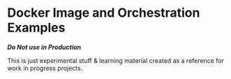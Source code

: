 # Docker Image and Orchestration Examples

***Do Not use in Production***

This is just experimental stuff & learning material created as a reference for work in progress projects.

